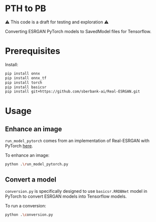 # PTH to PB

⚠️ This code is a draft for testing and exploration ⚠️

Converting ESRGAN PyTorch models to SavedModel files for Tensorflow.

# Prerequisites

Install:
```bash
pip install onnx
pip install onnx_tf
pip install torch
pip install basicsr
pip install git+https://github.com/sberbank-ai/Real-ESRGAN.git
```

# Usage

## Enhance an image

`run_model_pytorch` comes from an implementation of Real-ESRGAN with PyTorch [here](https://github.com/ai-forever/Real-ESRGAN).

To enhance an image:
```bash
python .\run_model_pytorch.py
```

## Convert a model

`conversion.py` is specifically designed to use `basicsr.RRDBNet` model in PyTorch to convert ESRGAN models into Tensorflow models.

To run a conversion:
```bash
python .\conversion.py
```